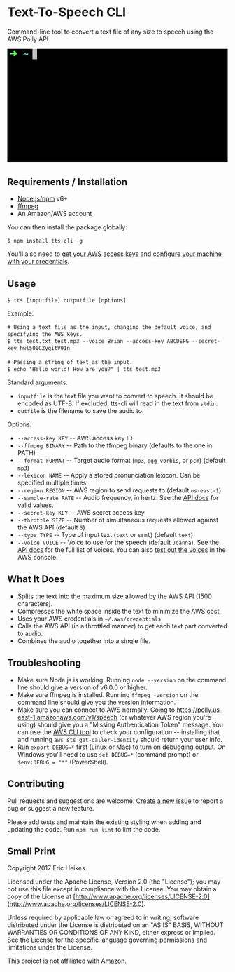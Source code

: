 # Text-To-Speech CLI

Command-line tool to convert a text file of any size to speech using the AWS Polly API.

![Animation of the tool in action](docs/tts-cli.gif)

## Requirements / Installation

* [Node.js/npm](https://nodejs.org) v6+
* [ffmpeg](https://ffmpeg.org/)
* An Amazon/AWS account

You can then install the package globally:

```
$ npm install tts-cli -g
```

You'll also need to [get your AWS access keys](http://docs.aws.amazon.com/sdk-for-javascript/v2/developer-guide/getting-your-credentials.html) and [configure your machine with your credentials](http://docs.aws.amazon.com/sdk-for-javascript/v2/developer-guide/loading-node-credentials-shared.html).

## Usage

```
$ tts [inputfile] outputfile [options]
```

Example:

```
# Using a text file as the input, changing the default voice, and specifying the AWS keys.
$ tts test.txt test.mp3 --voice Brian --access-key ABCDEFG --secret-key hwl500CZygitV91n

# Passing a string of text as the input.
$ echo "Hello world! How are you?" | tts test.mp3
```

Standard arguments:

* `inputfile` is the text file you want to convert to speech. It should be encoded as UTF-8. If excluded, tts-cli will read in the text from `stdin`.
* `outfile` is the filename to save the audio to.

Options:

* `--access-key KEY` -- AWS access key ID
* `--ffmpeg BINARY` -- Path to the ffmpeg binary (defaults to the one in PATH)
* `--format FORMAT` -- Target audio format (`mp3`, `ogg_vorbis`, or `pcm`) (default `mp3`)
* `--lexicon NAME` -- Apply a stored pronunciation lexicon. Can be specified multiple times.
* `--region REGION` -- AWS region to send requests to (default `us-east-1`)
* `--sample-rate RATE` -- Audio frequency, in hertz. See the [API docs](http://docs.aws.amazon.com/polly/latest/dg/API_SynthesizeSpeech.html#polly-SynthesizeSpeech-request-SampleRate) for valid values.
* `--secret-key KEY` -- AWS secret access key
* `--throttle SIZE` -- Number of simultaneous requests allowed against the AWS API (default `5`)
* `--type TYPE` -- Type of input text (`text` or `ssml`) (default `text`)
* `--voice VOICE` -- Voice to use for the speech (default `Joanna`). See the [API docs](http://docs.aws.amazon.com/polly/latest/dg/API_SynthesizeSpeech.html#polly-SynthesizeSpeech-request-VoiceId) for the full list of voices. You can also [test out the voices](https://console.aws.amazon.com/polly/home/SynthesizeSpeech) in the AWS console.

## What It Does

* Splits the text into the maximum size allowed by the AWS API (1500 characters).
* Compresses the white space inside the text to minimize the AWS cost.
* Uses your AWS credentials in `~/.aws/credentials`.
* Calls the AWS API (in a throttled manner) to get each text part converted to audio.
* Combines the audio together into a single file.

## Troubleshooting

* Make sure Node.js is working. Running `node --version` on the command line should give a version of v6.0.0 or higher.
* Make sure ffmpeg is installed. Running `ffmpeg -version` on the command line should give you the version information.
* Make sure you can connect to AWS normally. Going to https://polly.us-east-1.amazonaws.com/v1/speech (or whatever AWS region you're using) should give you a "Missing Authentication Token" message. You can use the [AWS CLI tool](https://aws.amazon.com/cli/) to check your configuration -- installing that and running `aws sts get-caller-identity` should return your user info.
* Run `export DEBUG=*` first (Linux or Mac) to turn on debugging output. On Windows you'll need to use `set DEBUG=*` (command prompt) or `$env:DEBUG = "*"` (PowerShell).

## Contributing

Pull requests and suggestions are welcome. [Create a new issue](https://github.com/eheikes/tts-cli/issues/new) to report a bug or suggest a new feature.

Please add tests and maintain the existing styling when adding and updating the code. Run `npm run lint` to lint the code.

## Small Print

Copyright 2017 Eric Heikes.

Licensed under the Apache License, Version 2.0 (the "License"); you may not use this file except in compliance with the License. You may obtain a copy of the License at [http://www.apache.org/licenses/LICENSE-2.0](http://www.apache.org/licenses/LICENSE-2.0).

Unless required by applicable law or agreed to in writing, software distributed under the License is distributed on an "AS IS" BASIS, WITHOUT WARRANTIES OR CONDITIONS OF ANY KIND, either express or implied. See the License for the specific language governing permissions and limitations under the License.

This project is not affiliated with Amazon.
